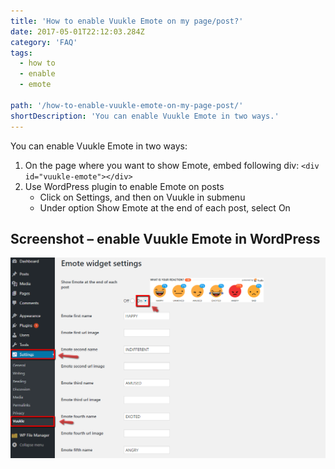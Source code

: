 ```yaml
---
title: 'How to enable Vuukle Emote on my page/post?'
date: 2017-05-01T22:12:03.284Z
category: 'FAQ'
tags:
  - how to
  - enable
  - emote

path: '/how-to-enable-vuukle-emote-on-my-page-post/'
shortDescription: 'You can enable Vuukle Emote in two ways.'
---
```


You can enable Vuukle Emote in two ways:

1. On the page where you want to show Emote, embed following div:
   `<div id="vuukle-emote"></div>`
2. Use WordPress plugin to enable Emote on posts
   - Click on Settings, and then on Vuukle in submenu
   - Under option Show Emote at the end of each post, select On

## Screenshot – enable Vuukle Emote in WordPress

![enable Vuukle Emote](img-1.png)
